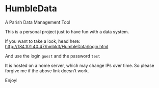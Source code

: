 # HumbleData
A Parish Data Management Tool

This is a personal project just to have fun with a data system.

If you want to take a look, head here: http://184.101.40.47/hmbldt/HumbleData/login.html

And use the login `guest` and the password `test` 

It is hosted on a home server, which may change IPs over time. So please forgive me if the above link doesn't work.

Enjoy!
